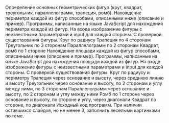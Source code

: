 Определение основных геометрических фигур (круг, квадрат, треугольник, параллелограмм, трапеция, ромб).
Нахождение периметра каждой из фигур способами, описанными ниже (описание и пример).
Программы, написанные на языке JavaScript для нахождения периметра каждой из фигур. На входе изображение фигуры с неизвестными параметрами и input для каждой стороны. С проверкой существования фигуры.
Круг по радиусу
Трапеция по 4 сторонам
Треугольник по 3 сторонам
Параллелограмм по 2 сторонам
Квадрат, ромб по 1 стороне
Нахождение площади каждой из фигур способами, описанными ниже (описание и пример).
Программы, написанные на языке JavaScript для нахождения площади каждой из фигур. На входе изображение фигуры с неизвестными параметрами и input для каждой стороны. С проверкой существования фигуры. 
Круг по радиусу и периметру
Трапеция через основание и высоту, через среднюю линию и высоту
Треугольник через основание и высоту, по 2 сторонам и углу между ними, по 3 сторонам
Параллелограмм через основание и высоту, по 2 сторонам и углу между ними
Ромб по 1 стороне через основание и высоту, по стороне и углу, через диагонали
Квадрат по стороне, по диагонали
Исходный код программ.
При наличии оставшихся слайдов, но не менее 3, заполнить веселыми картинками по теме.
